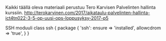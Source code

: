 Kaikki täällä oleva materiaali perustuu Tero Karvisen Palvelinten hallinta kurssiin. http://terokarvinen.com/2017/aikataulu-palvelinten-hallinta-ict4tn022-3-5-op-uusi-ops-loppusyksy-2017-p5


SSH moduuli
class ssh {
        package { 'ssh':
        ensure => 'installed',
        allowcdrom => 'true',
        }
}
